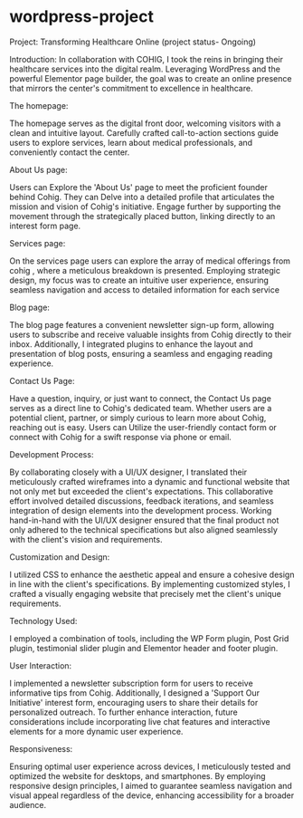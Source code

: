 # wordpress-project
Project: Transforming Healthcare Online (project status- Ongoing)

Introduction:
In collaboration with COHIG, I took the reins in bringing their healthcare services into the digital realm. Leveraging WordPress and the powerful Elementor page builder, the goal was to create an online presence that mirrors the center's commitment to excellence in healthcare.

The homepage: 

The homepage serves as the digital front door, welcoming visitors with a clean and intuitive layout. Carefully crafted call-to-action sections guide users to explore services, learn about medical professionals, and conveniently contact the center.

About Us page:

Users can Explore the 'About Us' page to meet the proficient founder behind Cohig. They can Delve into a detailed profile that articulates the mission and vision of Cohig's initiative. Engage further by supporting the movement through the strategically placed button, linking directly to an interest form page.

Services page: 

On the services page users can explore the array of medical offerings from cohig  , where a meticulous breakdown is presented. Employing strategic design, my focus was to create an intuitive user experience, ensuring seamless navigation and access to detailed information for each service

Blog page:

The blog page features a convenient newsletter sign-up form, allowing users to subscribe and receive valuable insights from Cohig directly to their inbox. Additionally, I integrated plugins to enhance the layout and presentation of blog posts, ensuring a seamless and engaging reading experience.

Contact Us Page:

Have a question, inquiry, or just want to connect, the Contact Us page serves as a direct line to Cohig's dedicated team. Whether users are a potential client, partner, or simply curious to learn more about Cohig, reaching out is easy. Users can Utilize the user-friendly contact form or connect with Cohig for a swift response via phone or email. 

Development Process:

By collaborating closely with a UI/UX designer, I translated their meticulously crafted wireframes into a dynamic and functional website that not only met but exceeded the client's expectations. This collaborative effort involved detailed discussions, feedback iterations, and seamless integration of design elements into the development process. Working hand-in-hand with the UI/UX designer ensured that the final product not only adhered to the technical specifications but also aligned seamlessly with the client's vision and requirements.

Customization and Design:

I utilized CSS to enhance the aesthetic appeal and ensure a cohesive design in line with the client's specifications. By implementing customized styles, I crafted a visually engaging website that precisely met the client's unique requirements.

Technology Used:

I employed a combination of tools, including the WP Form plugin, Post Grid plugin, testimonial slider plugin and Elementor header and footer plugin.

User Interaction:

I implemented a newsletter subscription form for users to receive informative tips from Cohig. Additionally, I designed a 'Support Our Initiative' interest form, encouraging users to share their details for personalized outreach. To further enhance interaction, future considerations include incorporating live chat features and interactive elements for a more dynamic user experience.

Responsiveness:

Ensuring optimal user experience across devices, I meticulously tested and optimized the website for desktops, and smartphones. By employing responsive design principles, I aimed to guarantee seamless navigation and visual appeal regardless of the device, enhancing accessibility for a broader audience.


